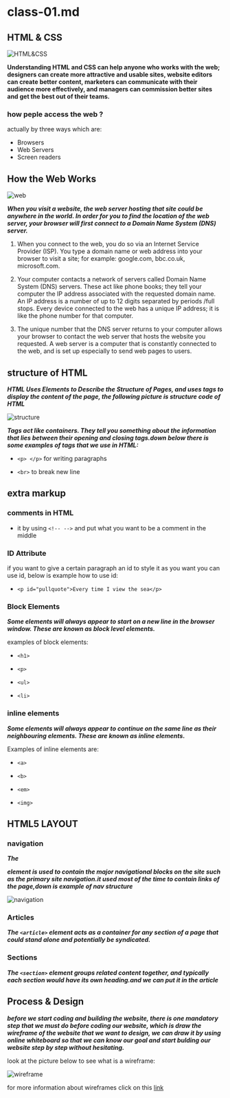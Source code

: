 # class-01.md
## HTML & CSS

![HTML&CSS](https://www.lambdatest.com/blog/wp-content/uploads/2018/11/JPG-2.jpg)

**Understanding HTML and CSS can help anyone who works with the web; designers can create more attractive and usable sites, website editors can create better content, marketers can communicate with their audience more effectively, and managers can commission better sites and get the best out of their teams.**


### how peple access the web ?
actually by three ways which are:
* Browsers
* Web Servers
* Screen readers

## How the Web Works

![web](https://ewm.swiss/application/files/4016/0396/6469/World_Wide_Web_EWM_Web_Design_Agency_.jpg)

***When you visit a website, the web server hosting that site could be anywhere in the world. In order for you to find the location of the web server, your browser will first connect to a Domain Name System (DNS) server.***

1. When you connect to the web, you do so via an Internet Service Provider (ISP). You type a domain name or web address into your browser to visit a site; for example: google.com, bbc.co.uk, microsoft.com.



2. Your computer contacts a network of servers called Domain Name System (DNS) servers. These act like phone books; they tell your computer the IP address associated with the requested domain name. An IP address is a number of up to 12 digits separated by periods /full stops. Every device connected to the web has a unique IP address; it is like the phone number for that computer.



3. The unique number that the DNS server returns to your computer allows your browser to contact the web server that hosts the website you requested. A web server is a computer that is constantly connected to the web, and is set up especially to send web pages to users.




## structure of HTML 

***HTML Uses Elements to Describe the Structure of Pages, and uses tags to display the content of the page, the following picture is structure code of HTML***

![structure](https://www.researchgate.net/profile/Antanas-Cenys/publication/266611108/figure/fig10/AS:668860244045832@1536480117529/HTML-source-code-represented-as-tree-structure.png)


***Tags act like containers. They tell you something about the information that lies between their opening and closing tags.down below there is some examples of tags that we use in HTML:***

* `<p> </p>` for writing paragraphs

* `<br>` to break new line



## extra markup

### comments in HTML

* it by using `<!-- -->` and put what you want to be a comment in the middle


### ID Attribute

if you want to give a certain paragraph an id to style it as you want you can use id, below is example how to use id:


* `<p id="pullquote">Every time I view the sea</p>` 


### Block Elements


***Some elements will always appear to start on a new line in the browser window. These are known as block level elements.***

examples of block elements:

* `<h1>`

* `<p>`

* `<ul>`

*  `<li>`


### inline elements 

***Some elements will always appear to continue on the same line as their neighbouring elements. These are known as inline elements.***


Examples of inline elements are:

* `<a>`

* `<b>`

* `<em>`

* `<img>`



## HTML5 LAYOUT

### navigation 

***The <nav> element is used to contain the major navigational blocks on the site such as the primary site navigation.it used most of the time to contain links of the page,down is example of nav structure***


![navigation](https://image.slidesharecdn.com/introduction-120222192133-phpapp01/95/introduction-to-html5-53-728.jpg?cb=1329975076)


### Articles

***The `<article>` element acts as a container for any section of a page that could stand alone and potentially be syndicated.***


### Sections

***The `<section>` element groups related content together, and typically each section would have its own heading.and we can put it in the article***



## Process & Design

***before we start coding and building the website, there is one mandatory step that we must do before coding our website, which is draw the wireframe of the website that we want to design, we can draw it by using online whiteboard so that we can know our goal and start bulding our website step by step without hesitating.***

look at the picture below to see what is a wireframe:

![wireframe](https://cdn.tutsplus.com/cdn-cgi/image/width=630/webdesign/uploads/legacy/tuts/341_wf/wireframes-simple.png)



for more information about wireframes click on this [link](https://en.wikipedia.org/wiki/Website_wireframe)







